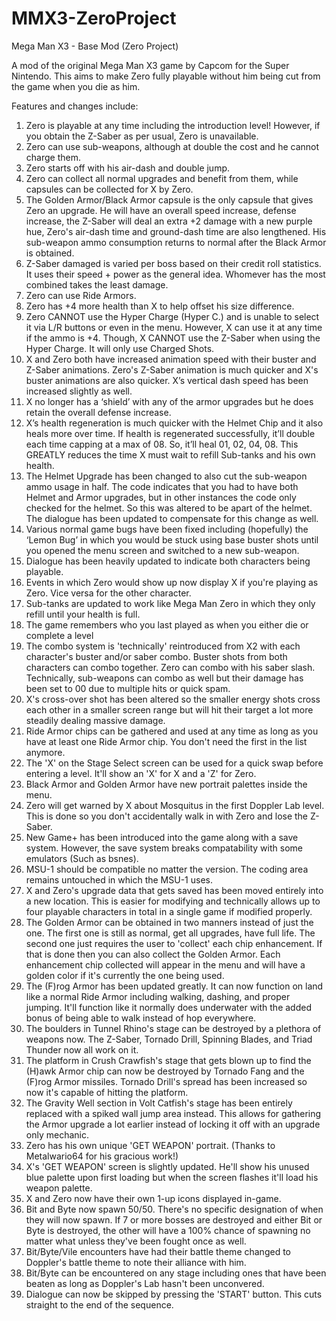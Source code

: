 # MMX3-ZeroProject
Mega Man X3 - Base Mod (Zero Project)

A mod of the original Mega Man X3 game by Capcom for the Super Nintendo. This aims to make Zero fully playable without him being cut from the game when you die as him.

Features and changes include:

1.	Zero is playable at any time including the introduction level! However, if you obtain the Z-Saber as per usual, Zero is unavailable.
2.	Zero can use sub-weapons, although at double the cost and he cannot charge them.
3.	Zero starts off with his air-dash and double jump.
4.	Zero can collect all normal upgrades and benefit from them, while capsules can be collected for X by Zero.
5.	The Golden Armor/Black Armor capsule is the only capsule that gives Zero an upgrade. He will have an overall speed increase, defense increase, the Z-Saber will deal an extra +2 damage with a new purple hue, Zero's air-dash time and ground-dash time are also lengthened. His sub-weapon ammo consumption returns to normal after the Black Armor is obtained.
6.	Z-Saber damaged is varied per boss based on their credit roll statistics. It uses their speed + power as the general idea. Whomever has the most combined takes the least damage.
7.	Zero can use Ride Armors.
8.	Zero has +4 more health than X to help offset his size difference.
9.	Zero CANNOT use the Hyper Charge (Hyper C.) and is unable to select it via L/R buttons or even in the menu. However, X can use it at any time if the ammo is +4. Though, X CANNOT use the Z-Saber when using the Hyper Charge. It will only use Charged Shots.
10.	X and Zero both have increased animation speed with their buster and Z-Saber animations. Zero's Z-Saber animation is much quicker and X's buster animations are also quicker. X’s vertical dash speed has been increased slightly as well.
11.	X no longer has a ‘shield’ with any of the armor upgrades but he does retain the overall defense increase.
12.	X’s health regeneration is much quicker with the Helmet Chip and it also heals more over time. If health is regenerated successfully, it’ll double each time capping at a max of 08. So, it’ll heal 01, 02, 04, 08. This GREATLY reduces the time X must wait to refill Sub-tanks and his own health.
13.	The Helmet Upgrade has been changed to also cut the sub-weapon ammo usage in half. The code indicates that you had to have both Helmet and Armor upgrades, but in other instances the code only checked for the helmet. So this was altered to be apart of the helmet. The dialogue has been updated to compensate for this change as well.
14.	Various normal game bugs have been fixed including (hopefully) the ‘Lemon Bug’ in which you would be stuck using base buster shots until you opened the menu screen and switched to a new sub-weapon.
15. Dialogue has been heavily updated to indicate both characters being playable.
16. Events in which Zero would show up now display X if you're playing as Zero. Vice versa for the other character.
17. Sub-tanks are updated to work like Mega Man Zero in which they only refill until your health is full.
18. The game remembers who you last played as when you either die or complete a level
19. The combo system is 'technically' reintroduced from X2 with each character's buster and/or saber combo. Buster shots from both characters can combo together. Zero can combo with his saber slash. Technically, sub-weapons can combo as well but their damage has been set to 00 due to multiple hits or quick spam.
20. X's cross-over shot has been altered so the smaller energy shots cross each other in a smaller screen range but will hit their target a lot more steadily dealing massive damage.
21. Ride Armor chips can be gathered and used at any time as long as you have at least one Ride Armor chip. You don't need the first in the list anymore.
22. The 'X' on the Stage Select screen can be used for a quick swap before entering a level. It'll show an 'X' for X and a 'Z' for Zero.
23. Black Armor and Golden Armor have new portrait palettes inside the menu.
24. Zero will get warned by X about Mosquitus in the first Doppler Lab level. This is done so you don't accidentally walk in with Zero and lose the Z-Saber.
25. New Game+ has been introduced into the game along with a save system. However, the save system breaks compatability with some emulators (Such as bsnes).
26. MSU-1 should be compatible no matter the version. The coding area remains untouched in which the MSU-1 uses.
27. X and Zero's upgrade data that gets saved has been moved entirely into a new location. This is easier for modifying and technically allows up to four playable characters in total in a single game if modified properly.
28. The Golden Armor can be obtained in two manners instead of just the one. The first one is still as normal, get all upgrades, have full life. The second one just requires the user to 'collect' each chip enhancement. If that is done then you can also collect the Golden Armor. Each enhancement chip collected will appear in the menu and will have a golden color if it's currently the one being used.
29. The (F)rog Armor has been updated greatly. It can now function on land like a normal Ride Armor including walking, dashing, and proper jumping. It'll function like it normally does underwater with the added bonus of being able to walk instead of hop everywhere.
30. The boulders in Tunnel Rhino's stage can be destroyed by a plethora of weapons now. The Z-Saber, Tornado Drill, Spinning Blades, and Triad Thunder now all work on it.
31. The platform in Crush Crawfish's stage that gets blown up to find the (H)awk Armor chip can now be destroyed by Tornado Fang and the (F)rog Armor missiles. Tornado Drill's spread has been increased so now it's capable of hitting the platform.
32. The Gravity Well section in Volt Catfish's stage has been entirely replaced with a spiked wall jump area instead. This allows for gathering the Armor upgrade a lot earlier instead of locking it off with an upgrade only mechanic.
33. Zero has his own unique 'GET WEAPON' portrait. (Thanks to Metalwario64 for his gracious work!)
34. X's 'GET WEAPON' screen is slightly updated. He'll show his unused blue palette upon first loading but when the screen flashes it'll load his weapon palette.
35. X and Zero now have their own 1-up icons displayed in-game.
36. Bit and Byte now spawn 50/50. There's no specific designation of when they will now spawn. If 7 or more bosses are destroyed and either Bit or Byte is destroyed, the other will have a 100% chance of spawning no matter what unless they've been fought once as well.
37. Bit/Byte/Vile encounters have had their battle theme changed to Doppler's battle theme to note their alliance with him.
38. Bit/Byte can be encountered on any stage including ones that have been beaten as long as Doppler's Lab hasn't been unconvered.
39. Dialogue can now be skipped by pressing the 'START' button. This cuts straight to the end of the sequence.
